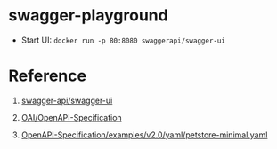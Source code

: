 # swagger-playground

- Start UI: `docker run -p 80:8080 swaggerapi/swagger-ui`


# Reference

1. [swagger-api/swagger-ui](https://github.com/swagger-api/swagger-ui/blob/master/docs/usage/installation.md)

2. [OAI/OpenAPI-Specification](https://github.com/OAI/OpenAPI-Specification)

3. [ OpenAPI-Specification/examples/v2.0/yaml/petstore-minimal.yaml](https://github.com/OAI/OpenAPI-Specification/blob/master/examples/v2.0/yaml/petstore-minimal.yaml)
